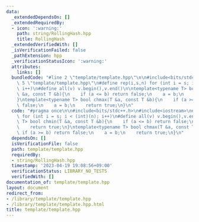 ```yaml
---
data:
  _extendedDependsOn: []
  _extendedRequiredBy:
  - icon: ':warning:'
    path: string/RollingHash.hpp
    title: RollingHash
  _extendedVerifiedWith: []
  _isVerificationFailed: false
  _pathExtension: hpp
  _verificationStatusIcon: ':warning:'
  attributes:
    links: []
  bundledCode: "#line 2 \"template/template.hpp\"\n\n#include<bits/stdc++.h>\n#line\
    \ 5 \"template/template.hpp\"\n#define rep(i,s,n) for (int i = s; i < (int)(n);\
    \ i++)\n#define all(v) v.begin(),v.end()\n\ntemplate<typename T> bool chmin(T\
    \ &a, const T &b){\n    if (a <= b) return false;\n    a = b;\n    return true;\n\
    }\ntemplate<typename T> bool chmax(T &a, const T &b){\n    if (a >= b) return\
    \ false;\n    a = b;\n    return true;\n}\n"
  code: "#pragma once\n\n#include<bits/stdc++.h>\n#include<iostream>\n#define rep(i,s,n)\
    \ for (int i = s; i < (int)(n); i++)\n#define all(v) v.begin(),v.end()\n\ntemplate<typename\
    \ T> bool chmin(T &a, const T &b){\n    if (a <= b) return false;\n    a = b;\n\
    \    return true;\n}\ntemplate<typename T> bool chmax(T &a, const T &b){\n   \
    \ if (a >= b) return false;\n    a = b;\n    return true;\n}\n"
  dependsOn: []
  isVerificationFile: false
  path: template/template.hpp
  requiredBy:
  - string/RollingHash.hpp
  timestamp: '2023-04-19 19:08:56+09:00'
  verificationStatus: LIBRARY_NO_TESTS
  verifiedWith: []
documentation_of: template/template.hpp
layout: document
redirect_from:
- /library/template/template.hpp
- /library/template/template.hpp.html
title: template/template.hpp
---
```

